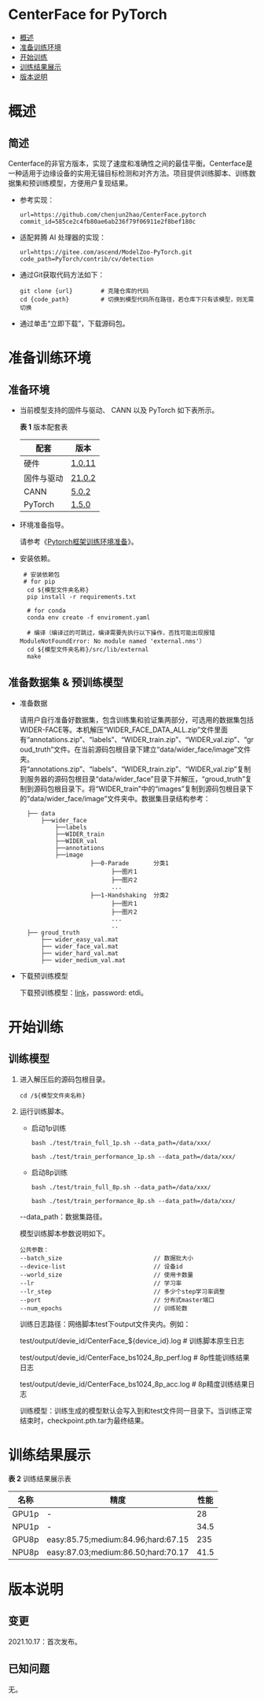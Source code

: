 # CenterFace for PyTorch

-   [概述](概述.md)
-   [准备训练环境](准备训练环境.md)
-   [开始训练](开始训练.md)
-   [训练结果展示](训练结果展示.md)
-   [版本说明](版本说明.md)


# 概述

## 简述
Centerface的非官方版本，实现了速度和准确性之间的最佳平衡。Centerface是一种适用于边缘设备的实用无锚目标检测和对齐方法。项目提供训练脚本、训练数据集和预训练模型，方便用户复现结果。

- 参考实现：

  ```
  url=https://github.com/chenjun2hao/CenterFace.pytorch
  commit_id=585ce2c4fb80ae6ab236f79f06911e2f8bef180c
  ```

- 适配昇腾 AI 处理器的实现：

  ```
  url=https://gitee.com/ascend/ModelZoo-PyTorch.git
  code_path=PyTorch/contrib/cv/detection
  ```

- 通过Git获取代码方法如下：

  ```
  git clone {url}        # 克隆仓库的代码
  cd {code_path}         # 切换到模型代码所在路径，若仓库下只有该模型，则无需切换
  ```

- 通过单击“立即下载”，下载源码包。


# 准备训练环境

## 准备环境

- 当前模型支持的固件与驱动、 CANN 以及 PyTorch 如下表所示。

  **表 1**  版本配套表

  | 配套       | 版本                                                         |
  | ---------- | ------------------------------------------------------------ |
  | 硬件       | [1.0.11](https://www.hiascend.com/hardware/firmware-drivers?tag=commercial)
  | 固件与驱动 | [21.0.2](https://www.hiascend.com/hardware/firmware-drivers?tag=commercial) |
  | CANN       | [5.0.2](https://www.hiascend.com/software/cann/commercial?version=5.0.2) |
  | PyTorch    | [1.5.0](https://gitee.com/ascend/pytorch/tree/v1.5.0/)       |

- 环境准备指导。

  请参考《[Pytorch框架训练环境准备](https://www.hiascend.com/document/detail/zh/ModelZoo/pytorchframework/ptes)》。


- 安装依赖。

  ```shell
   # 安装依赖包
   # for pip
    cd ${模型文件夹名称}
    pip install -r requirements.txt

    # for conda
    conda env create -f enviroment.yaml
  ```
  ```
    # 编译（编译过的可跳过，编译需要先执行以下操作，否找可能出现报错ModuleNotFoundError: No module named 'external.nms'）
    cd ${模型文件夹名称}/src/lib/external
    make
  ```
## 准备数据集 & 预训练模型
   * 准备数据

      请用户自行准备好数据集，包含训练集和验证集两部分，可选用的数据集包括WIDER-FACE等。本机解压“WIDER_FACE_DATA_ALL.zip”文件里面有“annotations.zip”、“labels”、“WIDER_train.zip”、“WIDER_val.zip”、“groud_truth”文件。在当前源码包根目录下建立“data/wider_face/image”文件夹。将“annotations.zip”、“labels”、“WIDER_train.zip”、“WIDER_val.zip”复制到服务器的源码包根目录“data/wider_face”目录下并解压，“groud_truth”复制到源码包根目录下。将“WIDER_train”中的“images”复制到源码包根目录下的“data/wider_face/image”文件夹中。数据集目录结构参考：
      ```
        ├── data
            ├──wider_face
                ├──labels
                ├──WIDER_train
                ├──WIDER_val
                ├──annotations
                ├──image
                          ├──0-Parade		分类1
                                ├──图片1
                                ├──图片2
                                ...
                          ├──1-Handshaking	分类2
                                ├──图片1
                                ├──图片2
                                ...
                                ..
        ├── groud_truth
            ├── wider_easy_val.mat
            ├── wider_face_val.mat
            ├── wider_hard_val.mat
            ├── wider_medium_val.mat
      ```
   * 下载预训练模型

        下载预训练模型：[link](https://pan.baidu.com/s/1sU3pRBTFebbsMDac-1HsQA)，password: etdi。



# 开始训练

## 训练模型

1. 进入解压后的源码包根目录。

   ```
   cd /${模型文件夹名称}
   ```

2. 运行训练脚本。

    - 启动1p训练
      ```
      bash ./test/train_full_1p.sh --data_path=/data/xxx/

      bash ./test/train_performance_1p.sh --data_path=/data/xxx/
      ```
    - 启动8p训练
      ```
      bash ./test/train_full_8p.sh --data_path=/data/xxx/

      bash ./test/train_performance_8p.sh --data_path=/data/xxx/
      ```

   --data_path：数据集路径。

   模型训练脚本参数说明如下。

   ```
   公共参数：
   --batch_size                          // 数据批大小
   --device-list                         // 设备id
   --world_size                          // 使用卡数量
   --lr                                  // 学习率
   --lr_step                             // 多少个step学习率调整
   --port                                // 分布式master端口
   --num_epochs                          // 训练轮数
   ```

   训练日志路径：网络脚本test下output文件夹内。例如：

      test/output/devie_id/CenterFace_${device_id}.log          # 训练脚本原生日志

      test/output/devie_id/CenterFace_bs1024_8p_perf.log  # 8p性能训练结果日志

      test/output/devie_id/CenterFace_bs1024_8p_acc.log   # 8p精度训练结果日志

    训练模型：训练生成的模型默认会写入到和test文件同一目录下。当训练正常结束时，checkpoint.pth.tar为最终结果。

# 训练结果展示

**表 2**  训练结果展示表

|名称  | 精度  |  性能     |
|----| ----- | ---------- |
|GPU1p| -    | 28  |
|NPU1p| -    |  34.5    |
|GPU8p| easy:85.75;medium:84.96;hard:67.15 | 235    |
|NPU8p| easy:87.03;medium:86.50;hard:70.17 | 41.5    |


# 版本说明

## 变更

2021.10.17：首次发布。

## 已知问题

无。








